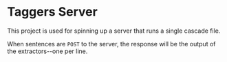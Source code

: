 # Taggers Server

This project is used for spinning up a server that runs a single cascade file.

When sentences are `POST` to the server, the response will be the output of the extractors--one per line.
